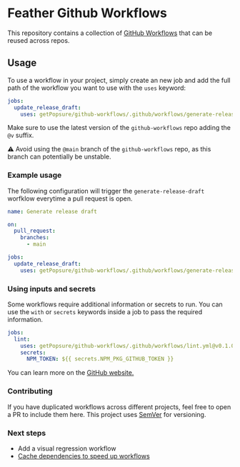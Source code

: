 # Feather Github Workflows
This repository contains a collection of [GitHub Workflows](https://docs.github.com/en/actions/learn-github-actions/understanding-github-actions) that can be reused across repos.

## Usage

To use a workflow in your project, simply create an new job and add the full path of the workflow you want to use with the `uses` keyword:

```yaml
jobs:
  update_release_draft:
    uses: getPopsure/github-workflows/.github/workflows/generate-release-draft.yml@v0.1.0
```

Make sure to use the latest version of the `github-workflows` repo adding the `@v` suffix.

⚠️ Avoid using the `@main` branch of the `github-workflows` repo, as this branch can potentially be unstable. 

### Example usage

The following configuration will trigger the `generate-release-draft` worfklow everytime a pull request is open.

```yaml
name: Generate release draft

on:
  pull_request:
    branches:
      - main

jobs:
  update_release_draft:
    uses: getPopsure/github-workflows/.github/workflows/generate-release-draft.yml@v0.1.0
```

### Using inputs and secrets

Some workflows require additional information or secrets to run. You can use the `with` or `secrets` keywords inside a job to pass the required information.

```yaml
jobs:
  lint:
    uses: getPopsure/github-workflows/.github/workflows/lint.yml@v0.1.0
    secrets:
      NPM_TOKEN: ${{ secrets.NPM_PKG_GITHUB_TOKEN }}
```

You can learn more on the [GitHub website.](https://docs.github.com/en/actions/using-workflows/reusing-workflows#using-inputs-and-secrets-in-a-reusable-workflow)

### Contributing

If you have duplicated workflows across different projects, feel free to open a PR to include them here. This project uses [SemVer](https://semver.org/) for versioning. 

### Next steps

- Add a visual regression workflow  
- [Cache dependencies to speed up workflows](https://docs.github.com/en/actions/using-workflows/caching-dependencies-to-speed-up-workflows)
